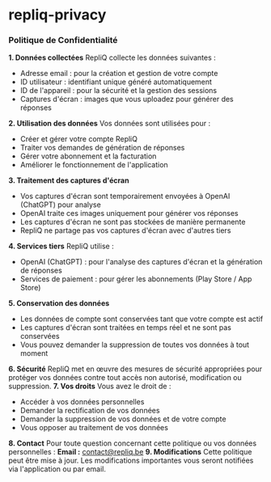 # repliq-privacy
### Politique de Confidentialité
**1. Données collectées**
RepliQ collecte les données suivantes :

- Adresse email : pour la création et gestion de votre compte
- ID utilisateur : identifiant unique généré automatiquement
- ID de l'appareil : pour la sécurité et la gestion des sessions
- Captures d'écran : images que vous uploadez pour générer des réponses

**2. Utilisation des données**
Vos données sont utilisées pour :

- Créer et gérer votre compte RepliQ
- Traiter vos demandes de génération de réponses
- Gérer votre abonnement et la facturation
- Améliorer le fonctionnement de l'application

**3. Traitement des captures d'écran**

- Vos captures d'écran sont temporairement envoyées à OpenAI (ChatGPT) pour analyse
- OpenAI traite ces images uniquement pour générer vos réponses
- Les captures d'écran ne sont pas stockées de manière permanente
- RepliQ ne partage pas vos captures d'écran avec d'autres tiers

**4. Services tiers**
RepliQ utilise :

- OpenAI (ChatGPT) : pour l'analyse des captures d'écran et la génération de réponses
- Services de paiement : pour gérer les abonnements (Play Store / App Store)

**5. Conservation des données**

- Les données de compte sont conservées tant que votre compte est actif
- Les captures d'écran sont traitées en temps réel et ne sont pas conservées
- Vous pouvez demander la suppression de toutes vos données à tout moment

**6. Sécurité**
RepliQ met en œuvre des mesures de sécurité appropriées pour protéger vos données contre tout accès non autorisé, modification ou suppression.
**7. Vos droits**
Vous avez le droit de :

- Accéder à vos données personnelles
- Demander la rectification de vos données
- Demander la suppression de vos données et de votre compte
- Vous opposer au traitement de vos données

**8. Contact**
Pour toute question concernant cette politique ou vos données personnelles :
**Email :** contact@repliq.be
**9. Modifications**
Cette politique peut être mise à jour. Les modifications importantes vous seront notifiées via l'application ou par email.
